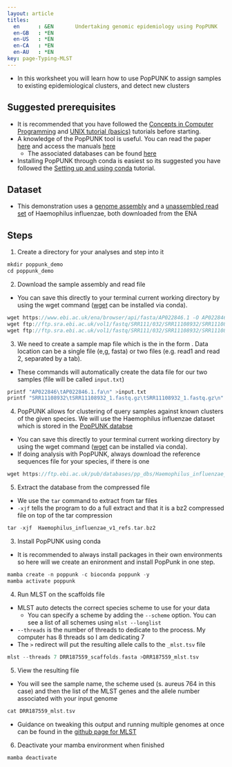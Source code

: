 ```yaml
---
layout: article
titles:
  en      : &EN       Undertaking genomic epidemiology using PopPUNK
  en-GB   : *EN
  en-US   : *EN
  en-CA   : *EN
  en-AU   : *EN
key: page-Typing-MLST
---
```


*	In this worksheet you will learn how to use PopPUNK to assign samples to existing epidemiological clusters, and detect new clusters


## Suggested prerequisites
* It is recommended that you have followed the [Concepts in Computer Programming](https://conmeehan.github.io/PathogenDataCourse/ConceptsInComputerProgramming) and [UNIX tutorial (basics)](https://conmeehan.github.io/UNIXtutorial) tutorials before starting.
* A knowledge of the PopPUNK tool is useful. You can read the paper [here](https://genome.cshlp.org/content/29/2/304) and access the manuals [here](https://poppunk.readthedocs.io/en/latest/)
	* The associated databases can be found [here](https://www.bacpop.org/poppunk/)
* Installing PopPUNK through conda is easiest so its suggested you have followed the [Setting up and using conda](https://conmeehan.github.io/PathogenDataCourse/CondaInstallAndUse) tutorial.

## Dataset
*	This demonstration uses a [genome assembly]() and a [unassembled read set](https://www.ebi.ac.uk/ena/browser/view/SRR11108932) of Haemophilus influenzae, both downloaded from the ENA

## Steps
1. Create a directory for your analyses and step into it

```c
mkdir poppunk_demo
cd poppunk_demo
```

2. Download the sample assembly and read file
* You can save this directly to your terminal current working directory by using the wget command ([wget](https://anaconda.org/anaconda/wget) can be installed via conda).

```c
wget https://www.ebi.ac.uk/ena/browser/api/fasta/AP022846.1 -O AP022846.1.fa
wget ftp://ftp.sra.ebi.ac.uk/vol1/fastq/SRR111/032/SRR11108932/SRR11108932_1.fastq.gz
wget ftp://ftp.sra.ebi.ac.uk/vol1/fastq/SRR111/032/SRR11108932/SRR11108932_2.fastq.gz
```

3. We need to create a sample map file which is the in the form <samplename><tab><dataLocation>. Data location can be a single file (e,g, fasta) or two files (e.g. read1 and read 2, separated by a tab).
* These commands will automatically create the data file for our two samples (file will be called `input.txt`)

```c
printf "AP022846\tAP022846.1.fa\n" >input.txt
printf "SRR11108932\tSRR11108932_1.fastq.gz\tSRR11108932_1.fastq.gz\n" >>input.txt
```

4. PopPUNK allows for clustering of query samples against known clusters of the given species. We will use the Haemophilus influenzae dataset which is stored in the [PopPUNK databse](https://www.bacpop.org/poppunk/)
* You can save this directly to your terminal current working directory by using the wget command ([wget](https://anaconda.org/anaconda/wget) can be installed via conda).
* If doing analysis with PopPUNK, always download the reference sequences file for your species, if there is one

```c
wget https://ftp.ebi.ac.uk/pub/databases/pp_dbs/Haemophilus_influenzae_v1_refs.tar.bz2
```

5. Extract the database from the compressed file
* We use the `tar` command to extract from tar files
* `-xjf` tells the program to do a full extract and that it is a bz2 compressed file on top of the tar compression

```c
tar -xjf  Haemophilus_influenzae_v1_refs.tar.bz2
```

3. Install PopPUNK using conda
  * It is recommended to always install packages in their own environments so here will we create an enironment and install PopPunk in one step. 

```c
mamba create -n poppunk -c bioconda poppunk -y
mamba activate poppunk
```

4. Run MLST on the scaffolds file
* MLST auto detects the correct species scheme to use for your data
	* You can specify a scheme by adding the `--scheme` option. You can see a list of all schemes using `mlst --longlist`
* `--threads` is the number of threads to dedicate to the process. My computer has 8 threads so I am dedicating 7
* The `>` redirect will put the resulting allele calls to the `_mlst.tsv` file

```c
mlst --threads 7 DRR187559_scaffolds.fasta >DRR187559_mlst.tsv
```

5. View the resulting file
* You will see the sample name, the scheme used (s. aureus 764 in this case) and then the list of the MLST genes and the allele number associated with your input genome
```c
cat DRR187559_mlst.tsv
```
* Guidance on tweaking this output and running multiple genomes at once can be found in the [github page for MLST](https://github.com/tseemann/mlst)


6. Deactivate your mamba environment when finished
```c
mamba deactivate
```

